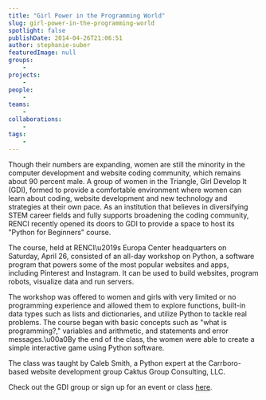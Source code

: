 ```yaml
---
title: "Girl Power in the Programming World"
slug: girl-power-in-the-programming-world
spotlight: false
publishDate: 2014-04-26T21:06:51
author: stephanie-suber
featuredImage: null
groups:
    - 
projects:
    - 
people:
    - 
teams: 
    - 
collaborations:
    - 
tags:
    - 
---
```

<p>Though their numbers are expanding, women are still the minority in the computer development and website coding community, which remains about 90 percent male. A group of women in the Triangle, Girl Develop It (GDI), formed to provide a comfortable environment where women can learn about coding, website development and new technology and strategies at their own pace. As an institution that believes in diversifying STEM career fields and fully supports broadening the coding community, RENCI recently opened its doors to GDI to provide a space to host its "Python for Beginners" course.</p>
<p>The course, held at RENCI\u2019s Europa Center headquarters on Saturday, April 26, consisted of an all-day workshop on Python, a software program that powers some of the most popular websites and apps, including Pinterest and Instagram. It can be used to build websites, program robots, visualize data and run servers.<!--more--></p>
<p>The workshop was offered to women and girls with very limited or no programming experience and allowed them to explore functions, built-in data types such as lists and dictionaries, and utilize Python to tackle real problems. The course began with basic concepts such as "what is programming?," variables and arithmetic, and statements and error messages.\u00a0By the end of the class, the women were able to create a simple interactive game using Python software.</p>
<p>The class was taught by Caleb Smith, a Python expert at the Carrboro-based website development group Caktus Group Consulting, LLC.</p>
<p>Check out the GDI group or sign up for an event or class <a href="http://www.meetup.com/Girl-Develop-It-RDU/">here</a>.</p>
<!-- AddThis Advanced Settings generic via filter on the_content --><!-- AddThis Share Buttons generic via filter on the_content -->
